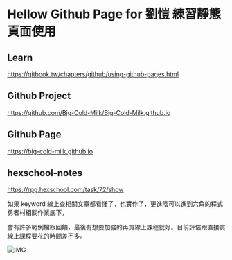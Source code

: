 # Hellow Github Page for 劉愷 練習靜態頁面使用

## Learn

<https://gitbook.tw/chapters/github/using-github-pages.html>

## Github Project

<https://github.com/Big-Cold-Milk/Big-Cold-Milk.github.io>

## Github Page

<https://big-cold-milk.github.io>

## hexschool-notes

<https://rpg.hexschool.com/task/72/show>

如果 keyword 線上查相關文章都看懂了，也實作了，更進階可以進到六角的程式勇者村相關作業底下，

會有許多範例檔跟回饋，最後有想要加強的再買線上課程就好。目前評估跟直接買線上課程要花的時間差不多。

![IMG](https://github.com/Big-Cold-Milk/Big-Cold-Milk.github.io/blob/master/main.png?raw=true)